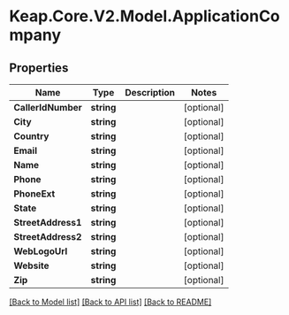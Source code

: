 # Keap.Core.V2.Model.ApplicationCompany

## Properties

Name | Type | Description | Notes
------------ | ------------- | ------------- | -------------
**CallerIdNumber** | **string** |  | [optional] 
**City** | **string** |  | [optional] 
**Country** | **string** |  | [optional] 
**Email** | **string** |  | [optional] 
**Name** | **string** |  | [optional] 
**Phone** | **string** |  | [optional] 
**PhoneExt** | **string** |  | [optional] 
**State** | **string** |  | [optional] 
**StreetAddress1** | **string** |  | [optional] 
**StreetAddress2** | **string** |  | [optional] 
**WebLogoUrl** | **string** |  | [optional] 
**Website** | **string** |  | [optional] 
**Zip** | **string** |  | [optional] 

[[Back to Model list]](../README.md#documentation-for-models) [[Back to API list]](../README.md#documentation-for-api-endpoints) [[Back to README]](../README.md)

